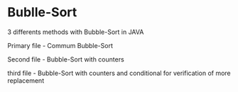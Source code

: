 # Bublle-Sort
3 differents methods with Bubble-Sort in JAVA

Primary file - Commum Bubble-Sort

Second file - Bubble-Sort with counters

third file - Bubble-Sort with counters and conditional for verification of more replacement
